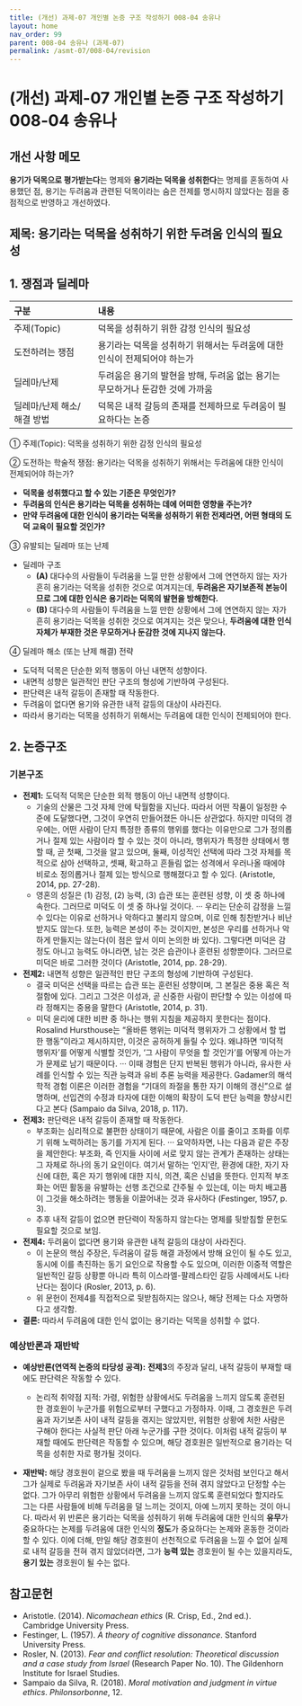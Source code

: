 ```yaml
---
title: (개선) 과제-07 개인별 논증 구조 작성하기 008-04 송유나
layout: home
nav_order: 99
parent: 008-04 송유나 (과제-07)
permalink: /asmt-07/008-04/revision
---
```


# (개선) 과제-07 개인별 논증 구조 작성하기 008-04 송유나 

## 개선 사항 메모

**용기가 덕목으로 평가받는다**는 명제와 **용기라는 덕목을 성취한다**는 명제를 혼동하여 사용했던 점, 용기는 두려움과 관련된 덕목이라는 숨은 전제를 명시하지 않았다는 점을 중점적으로 반영하고 개선하였다.

## 제목:  용기라는 덕목을 성취하기 위한 두려움 인식의 필요성 

## 1. 쟁점과 딜레마

| 구분 | 내용 |
|:---|:---|
| 주제(Topic) | 덕목을 성취하기 위한 감정 인식의 필요성 |
| 도전하려는 쟁점 | 용기라는 덕목을 성취하기 위해서는 두려움에 대한 인식이 전제되어야 하는가 |
| 딜레마/난제 | 두려움은 용기의 발현을 방해, 두려움 없는 용기는 무모하거나 둔감한 것에 가까움 |
| 딜레마/난제 해소/해결 방법 | 덕목은 내적 갈등의 존재를 전제하므로 두려움이 필요하다는 논증 |

① 주제(Topic): 덕목을 성취하기 위한 감정 인식의 필요성 

② 도전하는 학술적 쟁점: 용기라는 덕목을 성취하기 위해서는 두려움에 대한 인식이 전제되어야 하는가? 

- **덕목을 성취했다고 할 수 있는 기준은 무엇인가?**  
- **두려움의 인식은 용기라는 덕목을 성취하는 데에 어떠한 영향을 주는가?**  
- **만약 두려움에 대한 인식이 용기라는 덕목을 성취하기 위한 전제라면, 어떤 형태의 도덕 교육이 필요할 것인가?**

③ 유발되는 딜레마 또는 난제

- 딜레마 구조
  - **(A)** 대다수의 사람들이 두려움을 느낄 만한 상황에서 그에 연연하지 않는 자가 흔히 용기라는 덕목을 성취한 것으로 여겨지는데, **두려움은 자기보존적 본능이므로 그에 대한 인식은 용기라는 덕목의 발현을 방해한다.**
  - **(B)** 대다수의 사람들이 두려움을 느낄 만한 상황에서 그에 연연하지 않는 자가 흔히 용기라는 덕목을 성취한 것으로 여겨지는 것은 맞으나, **두려움에 대한 인식 자체가 부재한 것은 무모하거나 둔감한 것에 지나지 않는다.**

④ 딜레마 해소 (또는 난제 해결) 전략

- 도덕적 덕목은 단순한 외적 행동이 아닌 내면적 성향이다.
- 내면적 성향은 일관적인 판단 구조의 형성에 기반하여 구성된다.
- 판단력은 내적 갈등이 존재할 때 작동한다. 
- 두려움이 없다면 용기와 유관한 내적 갈등의 대상이 사라진다.
- 따라서 용기라는 덕목을 성취하기 위해서는 두려움에 대한 인식이 전제되어야 한다.

## 2. 논증구조

### 기본구조

  - **전제1:** 도덕적 덕목은 단순한 외적 행동이 아닌 내면적 성향이다.
    - 기술의 산물은 그것 자체 안에 탁월함을 지닌다. 따라서 어떤 작품이 일정한 수준에 도달했다면, 그것이 우연히 만들어졌든 아니든 상관없다. 하지만 미덕의 경우에는, 어떤 사람이 단지 특정한 종류의 행위를 했다는 이유만으로 그가 정의롭거나 절제 있는 사람이라 할 수 있는 것이 아니라, 행위자가 특정한 상태에서 행할 때, 곧 첫째, 그것을 알고 있으며, 둘째, 이성적인 선택에 따라 그것 자체를 목적으로 삼아 선택하고, 셋째, 확고하고 흔들림 없는 성격에서 우러나올 때에야 비로소 정의롭거나 절제 있는 방식으로 행해졌다고 할 수 있다. (Aristotle, 2014, pp. 27-28).
	- 영혼의 성질은 (1) 감정, (2) 능력, (3) 습관 또는 훈련된 성향, 이 셋 중 하나에 속한다. 그러므로 미덕도 이 셋 중 하나일 것이다. ··· 우리는 단순히 감정을 느낄 수 있다는 이유로 선하거나 악하다고 불리지 않으며, 이로 인해 칭찬받거나 비난받지도 않는다. 또한, 능력은 본성이 주는 것이지만, 본성은 우리를 선하거나 악하게 만들지는 않는다(이 점은 앞서 이미 논의한 바 있다). 그렇다면 미덕은 감정도 아니고 능력도 아니라면, 남는 것은 습관이나 훈련된 성향뿐이다. 그러므로 미덕은 바로 그러한 것이다 (Aristotle, 2014, pp. 28-29).
  - **전제2:** 내면적 성향은 일관적인 판단 구조의 형성에 기반하여 구성된다.
    - 결국 미덕은 선택을 따르는 습관 또는 훈련된 성향이며, 그 본질은 중용 혹은 적절함에 있다. 그리고 그것은 이성과, 곧 신중한 사람이 판단할 수 있는 이성에 따라 정해지는 중용을 말한다 (Aristotle, 2014, p. 31).
    - 미덕 윤리에 대한 비판 중 하나는 행위 지침을 제공하지 못한다는 점이다. Rosalind Hursthouse는 “올바른 행위는 미덕적 행위자가 그 상황에서 할 법한 행동”이라고 제시하지만, 이것은 공허하게 들릴 수 있다. 왜냐하면 ‘미덕적 행위자’를 어떻게 식별할 것인가, ‘그 사람이 무엇을 할 것인가’를 어떻게 아는가가 문제로 남기 때문이다. ··· 이때 경험은 단지 반복된 행위가 아니라, 유사한 사례를 인식할 수 있는 직관 능력과 유비 추론 능력을 제공한다. Gadamer의 해석학적 경험 이론은 이러한 경험을 “기대의 좌절을 통한 자기 이해의 갱신”으로 설명하며, 선입견의 수정과 타자에 대한 이해의 확장이 도덕 판단 능력을 향상시킨다고 본다 (Sampaio da Silva, 2018, p. 117).
  - **전제3:** 판단력은 내적 갈등이 존재할 때 작동한다.
      - 부조화는 심리적으로 불편한 상태이기 때문에, 사람은 이를 줄이고 조화를 이루기 위해 노력하려는 동기를 가지게 된다. ··· 요약하자면, 나는 다음과 같은 주장을 제안한다: 부조화, 즉 인지들 사이에 서로 맞지 않는 관계가 존재하는 상태는 그 자체로 하나의 동기 요인이다. 여기서 말하는 ‘인지’란, 환경에 대한, 자기 자신에 대한, 혹은 자기 행위에 대한 지식, 의견, 혹은 신념을 뜻한다. 인지적 부조화는 어떤 활동을 유발하는 선행 조건으로 간주될 수 있는데, 이는 마치 배고픔이 그것을 해소하려는 행동을 이끌어내는 것과 유사하다 (Festinger, 1957, p. 3). 
      - 추후 내적 갈등이 없으면 판단력이 작동하지 않는다는 명제를 뒷받침할 문헌도 필요할 것으로 보임.
  - **전제4:** 두려움이 없다면 용기와 유관한 내적 갈등의 대상이 사라진다.
      - 이 논문의 핵심 주장은, 두려움이 갈등 해결 과정에서 방해 요인이 될 수도 있고, 동시에 이를 촉진하는 동기 요인으로 작용할 수도 있으며, 이러한 이중적 역할은 일반적인 갈등 상황뿐 아니라 특히 이스라엘-팔레스타인 갈등 사례에서도 나타난다는 점이다 (Rosler, 2013, p. 6). 
      - 위 문헌이 전제4를 직접적으로 뒷받침하지는 않으나, 해당 전제는 다소 자명하다고 생각함.
- **결론:** 따라서 두려움에 대한 인식 없이는 용기라는 덕목을 성취할 수 없다.  

### 예상반론과 재반박

- **예상반론(연역적 논증의 타당성 공격):** **전제3**의 주장과 달리, 내적 갈등이 부재할 때에도 판단력은 작동할 수 있다. 
  - 논리적 취약점 지적: 가령, 위험한 상황에서도 두려움을 느끼지 않도록 훈련된 한 경호원이 누군가를 위험으로부터 구했다고 가정하자. 이때, 그 경호원은 두려움과 자기보존 사이 내적 갈등을 겪지는 않았지만, 위험한 상황에 처한 사람은 구해야 한다는 사실적 판단 아래 누군가를 구한 것이다. 이처럼 내적 갈등이 부재할 때에도 판단력은 작동할 수 있으며, 해당 경호원은 일반적으로 용기라는 덕목을 성취한 자로 평가될 것이다. 

- **재반박:** 해당 경호원이 겉으로 봤을 때 두려움을 느끼지 않은 것처럼 보인다고 해서 그가 실제로 두려움과 자기보존 사이 내적 갈등을 전혀 겪지 않았다고 단정할 수는 없다. 그가 아무리 위험한 상황에서 두려움을 느끼지 않도록 훈련되었다 할지라도 그는 다른 사람들에 비해 두려움을 덜 느끼는 것이지, 아예 느끼지 못하는 것이 아니다. 따라서 위 반론은 용기라는 덕목을 성취하기 위해 두려움에 대한 인식의 **유무**가 중요하다는 논제를 두려움에 대한 인식의 **정도**가 중요하다는 논제와 혼동한 것이라 할 수 있다. 이에 더해, 만일 해당 경호원이 선천적으로 두려움을 느낄 수 없어 실제로 내적 갈등을 전혀 겪지 않았더라면, 그가 **능력 있는** 경호원이 될 수는 있을지라도, **용기 있는** 경호원이 될 수는 없다.

## 참고문헌

- Aristotle. (2014). *Nicomachean ethics* (R. Crisp, Ed., 2nd ed.). Cambridge University Press.
- Festinger, L. (1957). *A theory of cognitive dissonance*. Stanford University Press.
- Rosler, N. (2013). *Fear and conflict resolution: Theoretical discussion and a case study from Israel* (Research Paper No. 10). The Gildenhorn Institute for Israel Studies.
- Sampaio da Silva, R. (2018). *Moral motivation and judgment in virtue ethics*. *Philonsorbonne*, 12.